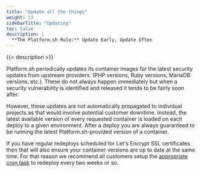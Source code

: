 ```yaml
---
title: "Update all the things"
weight: 13
sidebarTitle: "Updating"
toc: false
description: |
  **The Platform.sh Rule:** Update Early, Update Often
---
```


{{< description >}}

Platform.sh periodically updates its container images for the latest security updates from upstream providers.  (PHP versions, Ruby versions, MariaDB versions, etc.).  These do not always happen immediately but when a security vulnerability is identified and released it tends to be fairly soon after.

However, these updates are not automatically propagated to individual projects as that would involve potential customer downtime.  Instead, the latest available version of every requested container is loaded on each deploy to a given environment.  After a deploy you are always guaranteed to be running the latest Platform.sh-provided version of a container.

If you have regular redeploys scheduled for Let's Encrypt SSL certificates then that will also ensure your container versions are up to date at the same time.  For that reason we recommend all customers setup the [appropriate cron task](/configuration/routes/https.md#automatic-certificate-renewal) to redeploy every two weeks or so.

